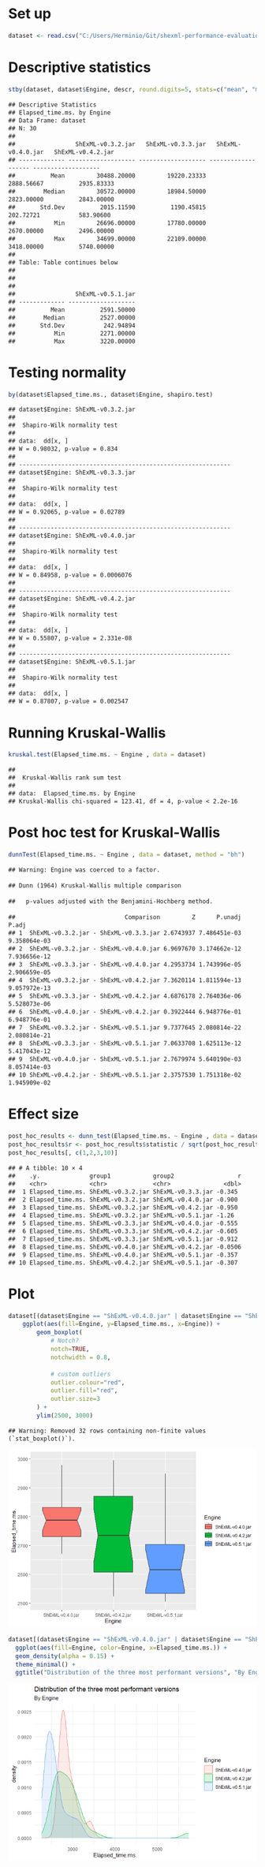 # Set up

``` r
dataset <- read.csv("C:/Users/Herminio/Git/shexml-performance-evaluation/statistics/results/resultEvaluationJSON.csv", sep=';')[, 2:3]
```

# Descriptive statistics

``` r
stby(dataset, dataset$Engine, descr, round.digits=5, stats=c("mean", "med", "sd", "min", "max"))
```

    ## Descriptive Statistics  
    ## Elapsed_time.ms. by Engine  
    ## Data Frame: dataset  
    ## N: 30  
    ## 
    ##                 ShExML-v0.3.2.jar   ShExML-v0.3.3.jar   ShExML-v0.4.0.jar   ShExML-v0.4.2.jar
    ## ------------- ------------------- ------------------- ------------------- -------------------
    ##          Mean         30488.20000         19220.23333          2888.56667          2935.83333
    ##        Median         30572.00000         18984.50000          2823.00000          2843.00000
    ##       Std.Dev          2015.11590          1190.45815           202.72721           583.90600
    ##           Min         26696.00000         17780.00000          2670.00000          2496.00000
    ##           Max         34699.00000         22109.00000          3418.00000          5740.00000
    ## 
    ## Table: Table continues below
    ## 
    ##  
    ## 
    ##                 ShExML-v0.5.1.jar
    ## ------------- -------------------
    ##          Mean          2591.50000
    ##        Median          2527.00000
    ##       Std.Dev           242.94894
    ##           Min          2271.00000
    ##           Max          3220.00000

# Testing normality

``` r
by(dataset$Elapsed_time.ms., dataset$Engine, shapiro.test)
```

    ## dataset$Engine: ShExML-v0.3.2.jar
    ## 
    ##  Shapiro-Wilk normality test
    ## 
    ## data:  dd[x, ]
    ## W = 0.98032, p-value = 0.834
    ## 
    ## ------------------------------------------------------------ 
    ## dataset$Engine: ShExML-v0.3.3.jar
    ## 
    ##  Shapiro-Wilk normality test
    ## 
    ## data:  dd[x, ]
    ## W = 0.92065, p-value = 0.02789
    ## 
    ## ------------------------------------------------------------ 
    ## dataset$Engine: ShExML-v0.4.0.jar
    ## 
    ##  Shapiro-Wilk normality test
    ## 
    ## data:  dd[x, ]
    ## W = 0.84958, p-value = 0.0006076
    ## 
    ## ------------------------------------------------------------ 
    ## dataset$Engine: ShExML-v0.4.2.jar
    ## 
    ##  Shapiro-Wilk normality test
    ## 
    ## data:  dd[x, ]
    ## W = 0.55807, p-value = 2.331e-08
    ## 
    ## ------------------------------------------------------------ 
    ## dataset$Engine: ShExML-v0.5.1.jar
    ## 
    ##  Shapiro-Wilk normality test
    ## 
    ## data:  dd[x, ]
    ## W = 0.87807, p-value = 0.002547

# Running Kruskal-Wallis

``` r
kruskal.test(Elapsed_time.ms. ~ Engine , data = dataset)
```

    ## 
    ##  Kruskal-Wallis rank sum test
    ## 
    ## data:  Elapsed_time.ms. by Engine
    ## Kruskal-Wallis chi-squared = 123.41, df = 4, p-value < 2.2e-16

# Post hoc test for Kruskal-Wallis

``` r
dunnTest(Elapsed_time.ms. ~ Engine , data = dataset, method = "bh")
```

    ## Warning: Engine was coerced to a factor.

    ## Dunn (1964) Kruskal-Wallis multiple comparison

    ##   p-values adjusted with the Benjamini-Hochberg method.

    ##                               Comparison         Z      P.unadj        P.adj
    ## 1  ShExML-v0.3.2.jar - ShExML-v0.3.3.jar 2.6743937 7.486451e-03 9.358064e-03
    ## 2  ShExML-v0.3.2.jar - ShExML-v0.4.0.jar 6.9697670 3.174662e-12 7.936656e-12
    ## 3  ShExML-v0.3.3.jar - ShExML-v0.4.0.jar 4.2953734 1.743996e-05 2.906659e-05
    ## 4  ShExML-v0.3.2.jar - ShExML-v0.4.2.jar 7.3620114 1.811594e-13 9.057972e-13
    ## 5  ShExML-v0.3.3.jar - ShExML-v0.4.2.jar 4.6876178 2.764036e-06 5.528073e-06
    ## 6  ShExML-v0.4.0.jar - ShExML-v0.4.2.jar 0.3922444 6.948776e-01 6.948776e-01
    ## 7  ShExML-v0.3.2.jar - ShExML-v0.5.1.jar 9.7377645 2.080814e-22 2.080814e-21
    ## 8  ShExML-v0.3.3.jar - ShExML-v0.5.1.jar 7.0633708 1.625113e-12 5.417043e-12
    ## 9  ShExML-v0.4.0.jar - ShExML-v0.5.1.jar 2.7679974 5.640190e-03 8.057414e-03
    ## 10 ShExML-v0.4.2.jar - ShExML-v0.5.1.jar 2.3757530 1.751318e-02 1.945909e-02

# Effect size

``` r
post_hoc_results <- dunn_test(Elapsed_time.ms. ~ Engine , data = dataset, p.adjust.method = "BH")
post_hoc_results$r <- post_hoc_results$statistic / sqrt(post_hoc_results$n1+post_hoc_results$n2)
post_hoc_results[, c(1,2,3,10)]
```

    ## # A tibble: 10 × 4
    ##    .y.              group1            group2                  r
    ##    <chr>            <chr>             <chr>               <dbl>
    ##  1 Elapsed_time.ms. ShExML-v0.3.2.jar ShExML-v0.3.3.jar -0.345 
    ##  2 Elapsed_time.ms. ShExML-v0.3.2.jar ShExML-v0.4.0.jar -0.900 
    ##  3 Elapsed_time.ms. ShExML-v0.3.2.jar ShExML-v0.4.2.jar -0.950 
    ##  4 Elapsed_time.ms. ShExML-v0.3.2.jar ShExML-v0.5.1.jar -1.26  
    ##  5 Elapsed_time.ms. ShExML-v0.3.3.jar ShExML-v0.4.0.jar -0.555 
    ##  6 Elapsed_time.ms. ShExML-v0.3.3.jar ShExML-v0.4.2.jar -0.605 
    ##  7 Elapsed_time.ms. ShExML-v0.3.3.jar ShExML-v0.5.1.jar -0.912 
    ##  8 Elapsed_time.ms. ShExML-v0.4.0.jar ShExML-v0.4.2.jar -0.0506
    ##  9 Elapsed_time.ms. ShExML-v0.4.0.jar ShExML-v0.5.1.jar -0.357 
    ## 10 Elapsed_time.ms. ShExML-v0.4.2.jar ShExML-v0.5.1.jar -0.307

# Plot

``` r
dataset[(dataset$Engine == "ShExML-v0.4.0.jar" | dataset$Engine == "ShExML-v0.4.2.jar" | dataset$Engine == "ShExML-v0.5.1.jar"), ]  %>%
    ggplot(aes(fill=Engine, y=Elapsed_time.ms., x=Engine)) +
        geom_boxplot(
            # Notch?
            notch=TRUE,
            notchwidth = 0.8,
            
            # custom outliers
            outlier.colour="red",
            outlier.fill="red",
            outlier.size=3
        ) +
        ylim(2500, 3000)
```

    ## Warning: Removed 32 rows containing non-finite values (`stat_boxplot()`).

![](peformanceJSONAnalysis_files/figure-markdown_github/unnamed-chunk-7-1.png)

``` r
dataset[(dataset$Engine == "ShExML-v0.4.0.jar" | dataset$Engine == "ShExML-v0.4.2.jar" | dataset$Engine == "ShExML-v0.5.1.jar"), ] %>%
  ggplot(aes(fill=Engine, color=Engine, x=Elapsed_time.ms.)) +
  geom_density(alpha = 0.15) +
  theme_minimal() + 
  ggtitle("Distribution of the three most performant versions", "By Engine")
```

![](peformanceJSONAnalysis_files/figure-markdown_github/unnamed-chunk-8-1.png)
